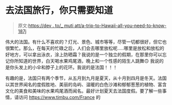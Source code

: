 # 去法国旅行，你只需要知道

> 原文:[https://dev . to/_ muti att/a-trip-to-Hawaii-all-you-need-to-know-187j](https://dev.to/_mutiatt/a-trip-to-hawaii-all-you-need-to-know-187j)

伟大的法国。有什么不喜欢的？灯光、景色、城市等等，尽管一切都很好，但它也很繁忙。那么，在每天的忙碌之后，人们会去哪里放松呢.....哪里是放松和放松的好地方，可以拿出泳衣，涂上防晒霜？我说的是一个独立的假期，在那里你可以忘记你所知道的世界，白天喝水果鸡尾酒，晚上和一个性感的陌生人跳舞🙃
我说的是你头发上的小伞和脖子上的花环。我说的是法国！！！

有趣的是，法国只有两个季节，从五月到九月是夏天，从十月到四月是冬天。法国以其世界闻名的度假胜地、美丽的岛屿、温暖的白色沙滩和郁郁葱葱的植物、富含文化的美食和美味的水果鸡尾酒而闻名。最好计划夏天去法国度假。要了解一些事情，请访问 https://www.timbu.com/France 的